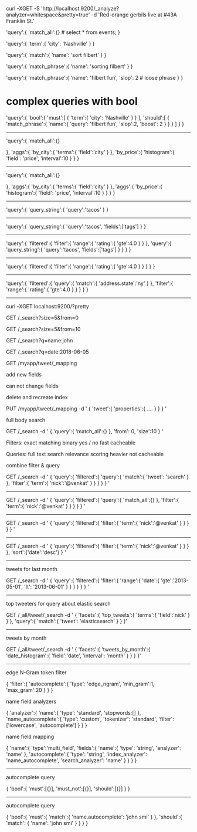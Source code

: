 curl -XGET -S 'http://localhost:9200/_analyze?analyzer=whitespace&pretty=true' -d 'Red-orange gerbils live at #43A Franklin St.'

'query':{
	'match_all':{} # select * from events;
}


'query':{
	'term':{
		'city': 'Nashville'
	} 
}

'query':{
	'match':{
		'name': 'sort filbert'
	} 
}

'query':{
	'match_phrase':{
		'name': 'sorting filbert'
	} 
}

'query':{
	'match_phrase':{
		'name': 'filbert fun', 'slop': 2 # loose phrase
	} 
}

# complex queries with bool

'query':{
	'bool':{
		'must':[
			{
				'term':{
					'city': 'Nashville'
				}
			}
		],
		'should':[
			{
				'match_phrase':{
					'name':{
						'query': 'filbert fun',
						'slop':2,
						'boost': 2
					}
				}
			}
		]
	}
}

************************

'query':{
	'match_all':{}

},
'aggs':{
	'by_city':{
		'terms':{
			'field':'city'
		}
	},
	'by_price':{
		'histogram':{
			'field': 'price',
			'interval':10
		}
	}
}

************

'query':{
	'match_all':{}

},
'aggs':{
	'by_city':{
		'terms':{
			'field':'city'
		}
	},
	'aggs':{
		'by_price':{
			'histogram':{
				'field': 'price',
				'interval':10
			}
		}
	}
}

*********
'query':{
	'query_string':{
		'query':'tacos'
	}
}

************

'query':{
	'query_string':{
		'query':'tacos',
		'fields':['tags']
	}
}

***************************

'query':{
	'filtered':{
		'filter':{
			'range':{
				'rating':{
					'gte':4.0
				}
			}
		},
		'query':{
			'query_string':{
				'query':'tacos',
				'fields':['tags']
			}
		}
	}
}

****************************

'query':{
	'filtered':{
		'filter':{
			'range':{
				'rating':{
					'gte':4.0
				}
			}
		}
	}
}

******************************

'query':{
	'filtered':{
		'query':{
			'match':{
				'address.state':'ny'
			}
		},
		'filter':{
			'range':{
				'rating':{
					'gte':4.0
				}
			}
		}
	}
}

****************

curl -XGET localhost:9200/?pretty

GET /_search?size=5&from=0

GET /_search?size=5&from=10

GET /_search?q=name:john

GET /_search?q=date:2018-06-05

GET /myapp/tweet/_mapping

add new fields

can not change fields

delete and recreate index

PUT /myapp/tweet/_mapping -d '
{
	'tweet':{
		'properties':{
			....
		}
	}
}
'

full body search

GET /_search -d '
{
	'query':{
		'match_all':{}
	},
	'from': 0,
	'size':10
}
'

Filters:
exact matching
binary yes / no
fast
cacheable

Queries:
full text search
relevance scoring
heavier
not cacheable

combine filter & query

GET /_search -d '
{
	'query':{
		'filtered':{
			'query':{
				'match':{
					'tweet': 'search'
				}
			},
			'filter':{
				'term':{
					'nick':'@venkat'
				}
			}
		}
	}
}
'

******************



GET /_search -d '
{
	'query':{
		'filtered':{
			'query':{
				'match_all':{}
			},
			'filter':{
				'term':{
					'nick':'@venkat'
				}
			}
		}
	}
}
'

**************************

GET /_search -d '
{
	'query':{
		'filtered':{
			'filter':{
				'term':{
					'nick':'@venkat'
				}
			}
		}
	}
}
'

******************************

GET /_search -d '
{
	'query':{
		'filtered':{
			'filter':{
				'term':{
					'nick':'@venkat'
				}
			}
		}
	},
	'sort':{'date':'desc'}
}
'

***********************************
tweets for last month

GET /_search -d '
{
	'query':{
		'filtered':{
			'filter':{
				'range':{
					'date':{
						'gte':'2013-05-01',
						'lt': '2013-06-01'
					}
				}
			}
		}
	}
}
'

***********************************
top tweeters for query about elastic search

GET /_all/tweet/_search -d '
{
	'facets':{
		'top_tweets':{
			'terms':{
				'field':'nick'
			}
		}
	},
	'query':{
		'match':{
			'tweet': 'elasticsearch'
		}
	}
}'

***********************************
tweets by month

GET /_all/tweet/_search -d '
{
	'facets':{
		'tweets_by_month':{
			'date_histogram':{
				'field':'date',
				'interval': 'month'
			}
		}
	}
}'

*******************

edge N-Gram token filter

{
	'filter':{
		'autocomplete':{
			'type': 'edge_ngram',
			'min_gram':1,
			'max_gram':20
		}
	}
}

name field analyzers

{
	'analyzer':{
		'name':{
			'type': 'standard',
			'stopwords:[]
		},
		'name_autocomplete':{
			'type': 'custom',
			'tokenizer': 'standard',
			'filter':['lowercase', 'autocomplete']
		}
	}
}

name field mapping

{
	'name':{
		'type':'multi_field',
		'fields':{
			'name':{
				'type': 'string',
				'analyzer': 'name'
			},
			'autocomplete':{
				'type': 'string',
				'index_analyzer': 'name_autocomplete',
				'search_analyzer': 'name'
			}
		}
	}
}

****************

autocomplete query

{
	'bool':{
		'must':[{}],
		'must_not':[{}],
		'should':[{}]
	}
}
**************

autocomplete query

{
	'bool':{
		'must':{
			'match':{
				'name.autocomplete': 'john smi'
			}
		},
		'should':{
			'match': {
				'name': 'john smi'
			}
		}
	}
}

